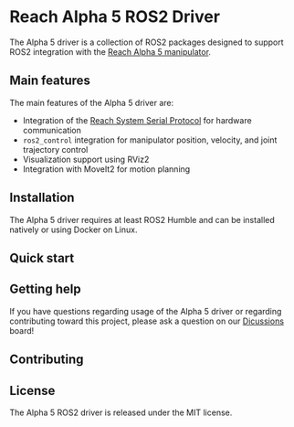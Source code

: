 # Reach Alpha 5 ROS2 Driver

The Alpha 5 driver is a collection of ROS2 packages designed
to support ROS2 integration with the [Reach Alpha 5 manipulator](https://reachrobotics.com/products/manipulators/reach-alpha/).

## Main features

The main features of the Alpha 5 driver are:

- Integration of the [Reach System Serial Protocol](https://reach-robotics.github.io/reach_robotics_sdk/documentation/index.html#)
for hardware communication
- `ros2_control` integration for manipulator position, velocity, and joint trajectory control
- Visualization support using RViz2
- Integration with MoveIt2 for motion planning

## Installation

The Alpha 5 driver requires at least ROS2 Humble and can be installed natively
or using Docker on Linux.

## Quick start

## Getting help

If you have questions regarding usage of the Alpha 5 driver or regarding
contributing toward this project, please ask a question on our
[Dicussions](https://github.com/evan-palmer/alpha/discussions) board!

## Contributing

## License

The Alpha 5 ROS2 driver is released under the MIT license.
